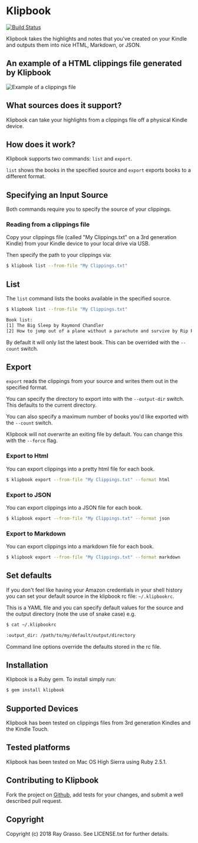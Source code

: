 # Klipbook

[![Build Status](https://travis-ci.org/grassdog/klipbook.png)](https://travis-ci.org/grassdog/klipbook)

Klipbook takes the highlights and notes that you've created on your Kindle and
outputs them into nice HTML, Markdown, or JSON.

## An example of a HTML clippings file generated by Klipbook

<img src="https://github.com/grassdog/klipbook/raw/master/example.png" alt="Example
of a clippings file" />

## What sources does it support?

Klipbook can take your highlights from a clippings file off a physical Kindle device.

## How does it work?

Klipbook supports two commands: `list` and `export`.

`list` shows the books in the specified source and `export` exports books to a different format.

## Specifying an Input Source

Both commands require you to specify the source of your clippings.

### Reading from a clippings file

Copy your clippings file (called "My Clippings.txt" on a 3rd generation Kindle) from your Kindle device to your local drive via USB.

Then specify the path to your clippings via:

```sh
$ klipbook list --from-file "My Clippings.txt"
```

## List

The `list` command lists the books available in the specified source.

```sh
$ klipbook list --from-file "My Clippings.txt"

Book list:
[1] The Big Sleep by Raymond Chandler
[2] How to jump out of a plane without a parachute and survive by Rip Rockjaw
```

By default it will only list the latest book. This can be overrided with the `--count` switch.

## Export

`export` reads the clippings from your source and writes them out in the specified format.

You can specify the directory to export into with the `--output-dir` switch. This defaults to the current directory.

You can also specify a maximum number of books you'd like exported with the `--count` switch.

Klipbook will not overwrite an exiting file by default. You can change this with the `--force` flag.

### Export to Html

You can export clippings into a pretty html file for each book.

```sh
$ klipbook export --from-file "My Clippings.txt" --format html
```

### Export to JSON

You can export clippings into a JSON file for each book.

```sh
$ klipbook export --from-file "My Clippings.txt" --format json
```

### Export to Markdown

You can export clippings into a markdown file for each book.

```sh
$ klipbook export --from-file "My Clippings.txt" --format markdown
```

## Set defaults

If you don't feel like having your Amazon credentials in your shell history you can set your default source in the klipbook rc file: `~/.klipbookrc`.

This is a YAML file and you can specify default values for the source and the output directory (note the use of snake case) e.g.

```sh
$ cat ~/.klipbookrc

:output_dir: /path/to/my/default/output/directory
```

Command line options override the defaults stored in the rc file.

## Installation

Klipbook is a Ruby gem. To install simply run:

```sh
$ gem install klipbook
```

## Supported Devices

Klipbook has been tested on clippings files from 3rd generation Kindles and the Kindle Touch.

## Tested platforms

Klipbook has been tested on Mac OS High Sierra using Ruby 2.5.1.

## Contributing to Klipbook

Fork the project on [Github](https://github.com/grassdog/klipbook), add tests for your changes, and submit a well described pull request.

## Copyright

Copyright (c) 2018 Ray Grasso. See LICENSE.txt for further details.
